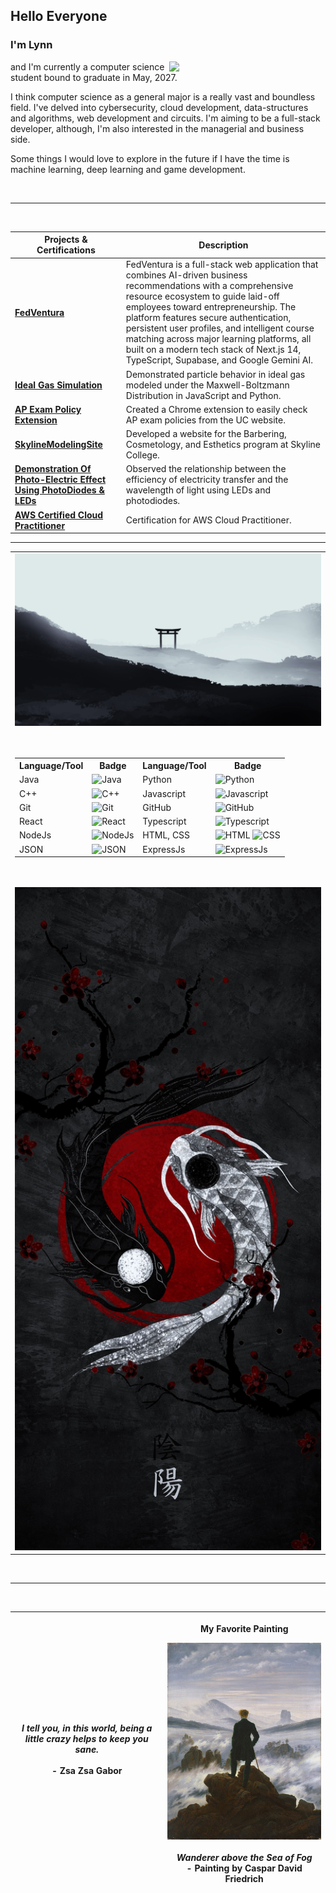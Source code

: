 ## Hello Everyone

### I'm **Lynn** 

<img align= "right" width= "250" src= "https://pa1.narvii.com/6580/8098c6e9207376889eeb0532d9f5a0723c4d73f5_hq.gif"/>

and I'm currently a computer science student bound to graduate in May, 2027. 

I think computer science as a general major is a really vast and boundless field. I've delved into cybersecurity, cloud development,
data-structures and algorithms, web development and circuits. I'm aiming to be a full-stack developer, although, I'm also interested in 
the managerial and business side. 

Some things I would love to explore in the future if I have the time is machine learning, deep learning and
game development.

<br />
<hr />
<br />

| **Projects & Certifications**                                                                                                                | **Description**                                                                                                                                                      |
|----------------------------------------------------------------------------------------------------------------------------|----------------------------------------------------------------------------------------------------------------------------------------------------------------------|
| [**FedVentura**](https://fed-ventura.vercel.app/)                       | FedVentura is a full-stack web application that combines AI-driven business recommendations with a comprehensive resource ecosystem to guide laid-off employees toward entrepreneurship. The platform features secure authentication, persistent user profiles, and intelligent course matching across major learning platforms, all built on a modern tech stack of Next.js 14, TypeScript, Supabase, and Google Gemini AI.                                                |
| [**Ideal Gas Simulation**](https://lynnparticles.onrender.com/)                       | Demonstrated particle behavior in ideal gas modeled under the Maxwell-Boltzmann Distribution in JavaScript and Python.                                                |
| [**AP Exam Policy Extension**](https://chromewebstore.google.com/detail/uc-ap-exam-policy-checker/lhmkeccgiphdegpelmommddcdlnpoaee?hl=en-US&utm_source=ext_sidebar) | Created a Chrome extension to easily check AP exam policies from the UC website.                                                                                     |
| [**SkylineModelingSite**](https://skylinemodelingbookingsite.onrender.com/)                                                 | Developed a website for the Barbering, Cosmetology, and Esthetics program at Skyline College.                                                                         |
| [**Demonstration Of Photo-Electric Effect Using PhotoDiodes & LEDs**](https://sites.google.com/my.smccd.edu/group11projectportfolio/home) | Observed the relationship between the efficiency of electricity transfer and the wavelength of light using LEDs and photodiodes.                                      |
| [**AWS Certified Cloud Practitioner**](https://www.credly.com/badges/162db95a-cc67-416f-855d-a27b10d3b19e)                   | Certification for AWS Cloud Practitioner.                                                                                                                            |

<hr />

<table>
  <tr>
<!--     <td>
      <img src="/github-metrics.svg" alt="Metrics" width="100%">
    </td> -->
    <td width="50%">
      <img src="/img4.png" alt="Top Image" width="100%">
      <br>
      <br>
      <br>
      <table align="center">
        <tr>
          <th>Language/Tool</th>
          <th>Badge</th>
          <th>Language/Tool</th>
          <th>Badge</th>
        </tr>
        <tr>
          <td>Java</td>
          <td><img src="http://img.shields.io/badge/-Java-F89820?style=flat&logo=java&logoColor=white" alt="Java"></td>
          <td>Python</td>
          <td><img src="https://img.shields.io/badge/-Python-lightblue?style=flat&logo=python&logoColor=black" alt="Python"></td>
        </tr>
        <tr>
          <td>C++</td>
          <td><img src="https://img.shields.io/badge/-C++-blue?style=flat&logo=cplusplus&logoColor=white" alt="C++"></td>
          <td>Javascript</td>
          <td><img src="https://img.shields.io/badge/-Javascript-1a1919?style=flat&logo=javascript&logoColor=c9bb1c" alt="Javascript"></td>
        </tr>
        <tr>
          <td>Git</td>
          <td><img src="https://img.shields.io/badge/-Git-black?style=flat-square&logo=git" alt="Git"></td>
          <td>GitHub</td>
          <td><img src="https://img.shields.io/badge/-GitHub-black?style=flat-square&logo=github" alt="GitHub"></td>
        </tr>
        <tr>
          <td>React</td>
          <td><img src="https://img.shields.io/badge/-React-404040?style=flat&logo=react&logoColor=lightblue" alt="React"></td>
          <td>Typescript</td>
          <td><img src="https://img.shields.io/badge/-Typescript-6dc9c8?style=flat&logo=typescript&logoColor=white" alt="Typescript"></td>
        </tr>
        <tr>
          <td>NodeJs</td>
          <td><img src="https://img.shields.io/badge/-Nodejs-black?style=flat-square&logo=Node.js" alt="NodeJs"></td>
          <td>HTML, CSS</td>
          <td>
            <img src="https://img.shields.io/badge/-HTML5-db5807?style=flat&logo=html5&logoColor=adacac" alt="HTML"> 
            <img src="https://img.shields.io/badge/-CSS-bdbdbd?style=flat&logo=css3&logoColor=086382" alt="CSS">
          </td>
        </tr>
        <tr>
          <td>JSON</td>
          <td><img src="https://img.shields.io/badge/-JSON-black?style=flat-square&logo=json" alt="JSON"></td>
          <td>ExpressJs</td>
          <td><img src="https://img.shields.io/badge/-Express-black?style=flat-square&logo=expressjs" alt="ExpressJs"></td>
        </tr>
      </table>
      <br>
      <br>
      <img src="/img3.jpg" alt="Bot Image" width="100%">
    </td>
  </tr>
</table>

<br />
<hr />
<br />

<!---
<img src="/img3.jpg" alt="Fish" width="25%">

<br />
<br />
<hr />
--->

| *I tell you, in this world, being a little crazy helps to keep you sane.* <br /> <br />  - Zsa Zsa Gabor| <p>My Favorite Painting</p> <img src="/img1.jpeg" alt="Painting, Wanderer Above The Sea Of Fogs" width="450"/>&nbsp; <br /> *Wanderer above the Sea of Fog* <br /> - Painting by Caspar David Friedrich |
|   :---:    |  :---:  | 


<!--
**loofsan/loofsan** is a ✨ _special_ ✨ repository because its `README.md` (this file) appears on your GitHub profile.

Here are some ideas to get you started:

- 🔭 I’m currently working on ...
- 🌱 I’m currently learning ...
- 👯 I’m looking to collaborate on ...
- 🤔 I’m looking for help with ...
- 💬 Ask me about ...
- 📫 How to reach me: ...
- 😄 Pronouns: ...
- ⚡ Fun fact: ...
-->

